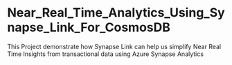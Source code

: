 # Near_Real_Time_Analytics_Using_Synapse_Link_For_CosmosDB
This Project demonstrate how Synapse Link can help us simplify Near Real Time Insights from transactional data using Azure Synapse Analytics
